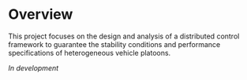 # Overview
This project focuses on the design and analysis of a distributed control framework to guarantee the stability conditions and performance specifications of heterogeneous vehicle platoons.

_In development_